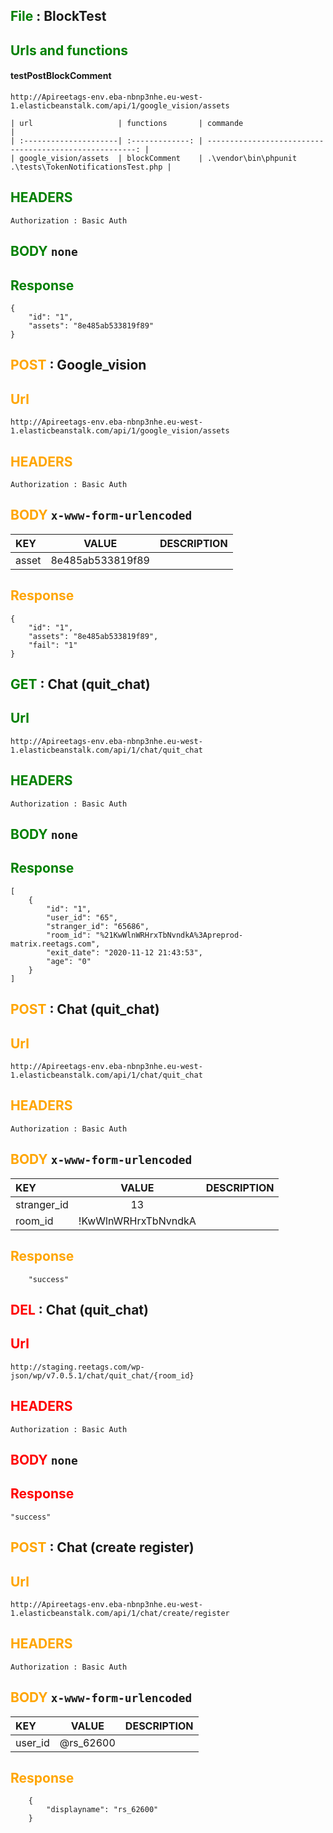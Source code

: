  <font color='green'>File</font> : BlockTest
---
<font color='green'>Urls and  functions</font>
---

#### testPostBlockComment

````
http://Apireetags-env.eba-nbnp3nhe.eu-west-1.elasticbeanstalk.com/api/1/google_vision/assets

| url                   | functions       | commande                                                |
| :---------------------| :-------------: | ------------------------------------------------------: |
| google_vision/assets  | blockComment    | .\vendor\bin\phpunit .\tests\TokenNotificationsTest.php |

````

<font color='green'>HEADERS</font>
---
````
Authorization : Basic Auth
````
<font color='green'>BODY</font> `none`
---

<font color='green'>Response</font>
---
````
{
    "id": "1",    
    "assets": "8e485ab533819f89"
}
`````
<font color='orange'>POST</font> : Google_vision
---
<font color='orange'>Url</font> 
---
````
http://Apireetags-env.eba-nbnp3nhe.eu-west-1.elasticbeanstalk.com/api/1/google_vision/assets
````
<font color='orange'>HEADERS</font>
---
````
Authorization : Basic Auth
````
<font color='orange'>BODY</font> `x-www-form-urlencoded`
---

| KEY           | VALUE           | DESCRIPTION          |
| :-----        | :-------------: | --------------:      |
| asset         | 8e485ab533819f89|                      |

<font color='orange'>Response</font>
---
````
{
    "id": "1",
    "assets": "8e485ab533819f89",
    "fail": "1"
}
`````
<font color='green'>GET</font> : Chat (quit_chat)
---
<font color='green'>Url</font> 
---
````
http://Apireetags-env.eba-nbnp3nhe.eu-west-1.elasticbeanstalk.com/api/1/chat/quit_chat
````
<font color='green'>HEADERS</font>
---
````
Authorization : Basic Auth
````
<font color='green'>BODY</font> `none`
---

<font color='green'>Response</font>
---
````
[
    {
        "id": "1",
        "user_id": "65",
        "stranger_id": "65686",
        "room_id": "%21KwWlnWRHrxTbNvndkA%3Apreprod-matrix.reetags.com",
        "exit_date": "2020-11-12 21:43:53",
        "age": "0"
    }
]

`````
<font color='orange'>POST</font> : Chat (quit_chat)
---
<font color='orange'>Url</font> 
---
````
http://Apireetags-env.eba-nbnp3nhe.eu-west-1.elasticbeanstalk.com/api/1/chat/quit_chat
````
<font color='orange'>HEADERS</font>
---
````
Authorization : Basic Auth
````
<font color='orange'>BODY</font> `x-www-form-urlencoded`
---

| KEY           | VALUE              | DESCRIPTION          |
| :-----        | :----------------: | --------------:      |
| stranger_id   | 13                 |                      |
| room_id       | !KwWlnWRHrxTbNvndkA|

<font color='orange'>Response</font>
---
````
    "success"
````
<font color='red'>DEL</font> : Chat (quit_chat)
---
<font color='red'>Url</font> 
---
````
http://staging.reetags.com/wp-json/wp/v7.0.5.1/chat/quit_chat/{room_id}
````
<font color='red'>HEADERS</font>
---
````
Authorization : Basic Auth
````
<font color='red'>BODY</font> `none`
---
<font color='red'>Response</font>
---
````
"success"
````
<font color='orange'>POST</font> : Chat (create register)
---
<font color='orange'>Url</font> 
---
````
http://Apireetags-env.eba-nbnp3nhe.eu-west-1.elasticbeanstalk.com/api/1/chat/create/register
````
<font color='orange'>HEADERS</font>
---
````
Authorization : Basic Auth
````
<font color='orange'>BODY</font> `x-www-form-urlencoded`
---

| KEY           | VALUE              | DESCRIPTION          |
| :-----        | :----------------: | --------------:      |
| user_id       | @rs_62600          |                      |

<font color='orange'>Response</font>
---
````
    {
        "displayname": "rs_62600"
    }
````
